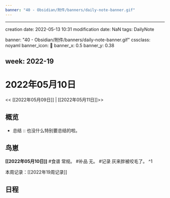 ```yaml
---
banner: "40 - Obsidian/附件/banners/daily-note-banner.gif"
---
```

---
creation date: 2022-05-13 10:31
modification date: NaN
tags: DailyNote

banner: "40 - Obsidian/附件/banners/daily-note-banner.gif"
cssclass: noyaml
banner_icon: 💌
banner_x: 0.5
banner_y: 0.38

week: 2022-19
---

# 2022年05月10日

<< [[2022年05月09日]] | [[2022年05月11日]]>>


## 概览
- 总结 :: 也没什么特别要总结的啦。
## 鸟崽
**[[2022年05月10日]]**
#食谱 常规。
#补品 无。
#记录 灰来胖被咬毛了。
^1

本周记录：[[2022年19周记录]]

## 日程
